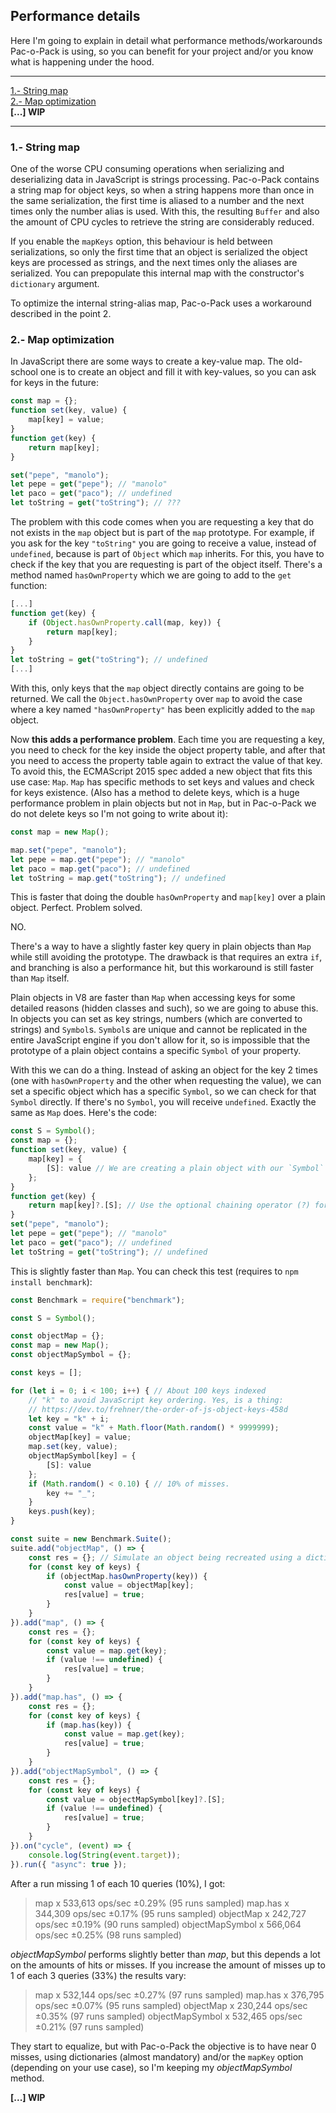 
## Performance details
Here I'm going to explain in detail what performance methods/workarounds Pac-o-Pack is using, so you can benefit for your project and/or you know what is happening under the hood.

---
[1.- String map](#1--string-map)  
[2.- Map optimization](#2--map-optimization)  
**[...] WIP**

---
### 1.- String map
One of the worse CPU consuming operations when serializing and deserializing data in JavaScript is strings processing. Pac-o-Pack contains a string map for object keys, so when a string happens more than once in the same serialization, the first time is aliased to a number and the next times only the number alias is used. With this, the resulting `Buffer` and also the amount of CPU cycles to retrieve the string are considerably reduced.

If you enable the `mapKeys` option, this behaviour is held between serializations, so only the first time that an object is serialized the object keys are processed as strings, and the next times only the aliases are serialized. You can prepopulate this internal map with the constructor's `dictionary` argument.

To optimize the internal string-alias map, Pac-o-Pack uses a workaround described in the point 2.

### 2.- Map optimization
In JavaScript there are some ways to create a key-value map. The old-school one is to create an object and fill it with key-values, so you can ask for keys in the future:
```javascript
const map = {};
function set(key, value) {
    map[key] = value;
}
function get(key) {
    return map[key];
}

set("pepe", "manolo");
let pepe = get("pepe"); // "manolo"
let paco = get("paco"); // undefined
let toString = get("toString"); // ???
```
The problem with this code comes when you are requesting a key that do not exists in the `map` object but is part of the `map` prototype. For example, if you ask for the key `"toString"` you are going to receive a value, instead of `undefined`, because is part of `Object` which `map` inherits. For this, you have to check if the key that you are requesting is part of the object itself. There's a method named `hasOwnProperty` which we are going to add to the `get` function:
```javascript
[...]
function get(key) {
    if (Object.hasOwnProperty.call(map, key)) {
        return map[key];
    }
}
let toString = get("toString"); // undefined
[...]
```
With this, only keys that the `map` object directly contains are going to be returned. We call the `Object.hasOwnProperty` over `map` to avoid the case where a key named `"hasOwnProperty"` has been explicitly added to the `map` object.

Now **this adds a performance problem**. Each time you are requesting a key, you need to check for the key inside the object property table, and after that you need to access the property table again to extract the value of that key. To avoid this, the ECMAScript 2015 spec added a new object that fits this use case: `Map`. `Map` has specific methods to set keys and values and check for keys existence. (Also has a method to delete keys, which is a huge performance problem in plain objects but not in `Map`, but in Pac-o-Pack we do not delete keys so I'm not going to write about it):
```javascript
const map = new Map();

map.set("pepe", "manolo");
let pepe = map.get("pepe"); // "manolo"
let paco = map.get("paco"); // undefined
let toString = map.get("toString"); // undefined
```
This is faster that doing the double `hasOwnProperty` and `map[key]` over a plain object. Perfect. Problem solved.

NO.

There's a way to have a slightly faster key query in plain objects than `Map` while still avoiding the prototype. The drawback is that requires an extra `if`, and branching is also a performance hit, but this workaround is still faster than `Map` itself.

Plain objects in V8 are faster than `Map` when accessing keys for some detailed reasons (hidden classes and such), so we are going to abuse this. In objects you can set as key strings, numbers (which are converted to strings) and `Symbol`s. `Symbol`s are unique and cannot be replicated in the entire JavaScript engine if you don't allow for it, so is impossible that the prototype of a plain object contains a specific `Symbol` of your property.

With this we can do a thing. Instead of asking an object for the key 2 times (one with `hasOwnProperty` and the other when requesting the value), we can set a specific object which has a specific `Symbol`, so we can check for that `Symbol` directly. If there's no `Symbol`, you will receive `undefined`. Exactly the same as `Map` does. Here's the code:
```javascript
const S = Symbol();
const map = {};
function set(key, value) {
    map[key] = {
        [S]: value // We are creating a plain object with our `Symbol` as the key which points to the value.
    };
}
function get(key) {
    return map[key]?.[S]; // Use the optional chaining operator (?) for easy of read. But is the same as checking for an undefined value. This is the extra "if".
}
set("pepe", "manolo");
let pepe = get("pepe"); // "manolo"
let paco = get("paco"); // undefined
let toString = get("toString"); // undefined
```
This is slightly faster than `Map`. You can check this test (requires to `npm install benchmark`):
```javascript
const Benchmark = require("benchmark");

const S = Symbol();

const objectMap = {};
const map = new Map();
const objectMapSymbol = {};

const keys = [];

for (let i = 0; i < 100; i++) { // About 100 keys indexed
    // "k" to avoid JavaScript key ordering. Yes, is a thing:
    // https://dev.to/frehner/the-order-of-js-object-keys-458d
    let key = "k" + i;
    const value = "k" + Math.floor(Math.random() * 9999999);
    objectMap[key] = value;
    map.set(key, value);
    objectMapSymbol[key] = {
        [S]: value
    };
    if (Math.random() < 0.10) { // 10% of misses.
        key += "_";
    }
    keys.push(key);
}

const suite = new Benchmark.Suite();
suite.add("objectMap", () => {
    const res = {}; // Simulate an object being recreated using a dictionary
    for (const key of keys) {
        if (objectMap.hasOwnProperty(key)) {
            const value = objectMap[key];
            res[value] = true;
        }
    }
}).add("map", () => {
    const res = {};
    for (const key of keys) {
        const value = map.get(key);
        if (value !== undefined) {
            res[value] = true;
        }
    }
}).add("map.has", () => {
    const res = {};
    for (const key of keys) {
        if (map.has(key)) {
            const value = map.get(key);
            res[value] = true;
        }
    }
}).add("objectMapSymbol", () => {
    const res = {};
    for (const key of keys) {
        const value = objectMapSymbol[key]?.[S];
        if (value !== undefined) {
            res[value] = true;
        }
    }
}).on("cycle", (event) => {
    console.log(String(event.target));
}).run({ "async": true });
```
After a run missing 1 of each 10 queries (10%), I got:
> map x 533,613 ops/sec ±0.29% (95 runs sampled)
> map.has x 344,309 ops/sec ±0.17% (95 runs sampled)
> objectMap x 242,727 ops/sec ±0.19% (90 runs sampled)
> objectMapSymbol x 566,064 ops/sec ±0.25% (98 runs sampled)

_objectMapSymbol_ performs slightly better than _map_, but this depends a lot on the amounts of hits or misses. If you increase the amount of misses up to 1 of each 3 queries (33%) the results vary:
> map x 532,144 ops/sec ±0.27% (97 runs sampled)
> map.has x 376,795 ops/sec ±0.07% (95 runs sampled)
> objectMap x 230,244 ops/sec ±0.35% (97 runs sampled)
> objectMapSymbol x 532,465 ops/sec ±0.21% (97 runs sampled)

They start to equalize, but with Pac-o-Pack the objective is to have near 0 misses, using dictionaries (almost mandatory) and/or the `mapKey` option (depending on your use case), so I'm keeping my _objectMapSymbol_ method.

**[...] WIP**